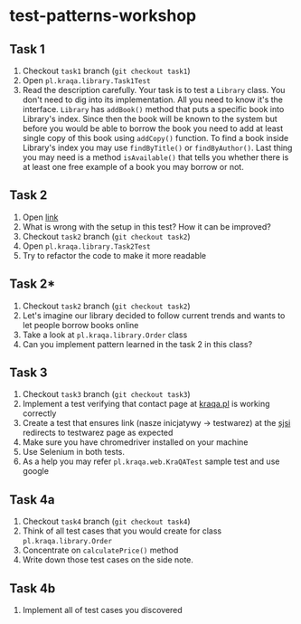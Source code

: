 # test-patterns-workshop

## Task 1
1. Checkout `task1` branch (`git checkout task1`)
2. Open `pl.kraqa.library.Task1Test`
3. Read the description carefully. Your task is to test a `Library` class. You don't need to dig into its implementation. All you need to know it's the interface. `Library` has `addBook()` method that puts a specific book into Library's index. Since then the book will be known to the system but before you would be able to borrow the book you need to add at least single copy of this book using `addCopy()` function. To find a book inside Library's index you may use `findByTitle()` or `findByAuthor()`. Last thing you may need is a method `isAvailable()` that tells you whether there is at least one free example of a book you may borrow or not.

## Task 2
1. Open [link](https://github.com/hajimashi/test-patterns-workshop/blob/task2/src/test/java/pl/kraqa/library/Task2Test.java#L19)
2. What is wrong with the setup in this test? How it can be improved?
3. Checkout `task2` branch (`git checkout task2`)
4. Open `pl.kraqa.library.Task2Test`
5. Try to refactor the code to make it more readable

## Task 2*
1. Checkout `task2` branch (`git checkout task2`)
2. Let's imagine our library decided to follow current trends and wants to let people borrow books online
3. Take a look at `pl.kraqa.library.Order` class
4. Can you implement pattern learned in the task 2 in this class?

## Task 3
1. Checkout `task3` branch (`git checkout task3`)
2. Implement a test verifying that contact page at [kraqa.pl](https://kraqa.pl) is working correctly
3. Create a test that ensures link (nasze inicjatywy -> testwarez) at the [sjsi](https://sjsi.org) redirects to testwarez page as expected
4. Make sure you have chromedriver installed on your machine
5. Use Selenium in both tests.
6. As a help you may refer `pl.kraqa.web.KraQATest` sample test and use google

## Task 4a

1. Checkout `task4` branch (`git checkout task4`)
2. Think of all test cases that you would create for class `pl.kraqa.library.Order`
3. Concentrate on `calculatePrice()` method
4. Write down those test cases on the side note.

## Task 4b
1. Implement all of test cases you discovered 
